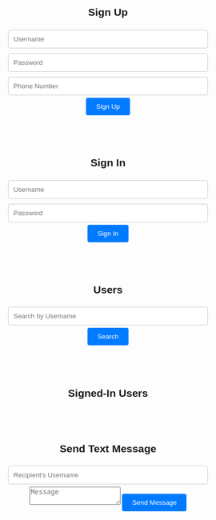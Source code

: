 <html>
<head>
    <title>Sign Up and Sign In</title>
    <style>
        body {
            font-family: Arial, sans-serif;
        }
        .container {
            max-width: 400px;
            margin: 0 auto;
            text-align: center;
            padding: 20px;
        }
        input[type="text"], input[type="password"], input[type="tel"] {
            width: 100%;
            padding: 10px;
            margin: 5px 0;
            border: 1px solid #ccc;
            border-radius: 4px;
        }
        button {
            background-color: #007BFF;
            color: #fff;
            padding: 10px 20px;
            border: none;
            border-radius: 4px;
            cursor: pointer;
        }
    </style>
</head>
<body>
    <div class="container">
        <h2>Sign Up</h2>
        <form id="signup-form">
            <input type="text" id="signup-username" placeholder="Username" required><br>
            <input type="password" id="signup-password" placeholder="Password" required><br>
            <input type="tel" id="signup-phone" placeholder="Phone Number" required><br>
            <button type="submit">Sign Up</button>
        </form>
        <p id="signup-message"></p>
    </div>
    <div class="container">
        <h2>Sign In</h2>
        <form id="signin-form">
            <input type="text" id="signin-username" placeholder="Username" required><br>
            <input type="password" id="signin-password" placeholder="Password" required><br>
            <button type="submit">Sign In</button>
        </form>
        <p id="signin-message"></p>
    </div>
    <div class="container" id="user-list-container">
        <h2>Users</h2>
        <input type="text" id="search-user" placeholder="Search by Username">
        <button onclick="searchUsers()">Search</button>
        <ul id="user-list"></ul>
    </div>
    <div class="container">
        <h2>Signed-In Users</h2>
        <ul id="signed-in-user-list"></ul>
    </div>
    <div class="container">
        <h2>Send Text Message</h2>
        <input type="text" id="username" placeholder="Recipient's Username">
        <textarea id="announce" placeholder="Message"></textarea>
        <button onclick="sendTextMsg()">Send Message</button>
    </div>
    <script>
        const signupForm = document.getElementById("signup-form");
        const signinForm = document.getElementById("signin-form");
        const userList = document.getElementById("user-list");
        const signedInUserList = document.getElementById("signed-in-user-list");
        const searchInput = document.getElementById("search-user");
        // Define user data with usernames and phone numbers
        let userData = [
            { username: "user1", phoneNumber: "+1234567890" },
            { username: "user2", phoneNumber: "+9876543210" },
<<<<<<< HEAD
            // add more user data...
            //
=======
            // Add more user data...
>>>>>>> 9600ef629e2f4d256c393974fa207811fae36485
        ];
        let signedInUsers = [];
         function updateSignedInUserList() {
            signedInUserList.innerHTML = '';
            signedInUsers.forEach(username => {
                const userItem = document.createElement("li");
                userItem.textContent = `Signed In: ${username}`;
                signedInUserList.appendChild(userItem);
            });
        }
        // Function to add a user to the signed-in list
        function addUserToSignedInList(username) {
            if (!signedInUsers.includes(username)) {
                signedInUsers.push(username);
                updateSignedInUserList();
            }
        }
        // Function to remove a user from the signed-in list
        function removeUserFromSignedInList(username) {
            const index = signedInUsers.indexOf(username);
            if (index !== -1) {
                signedInUsers.splice(index, 1);
                updateSignedInUserList();
            }
        }
        // Existing code for searchUsers function...
        // Function to handle sign-in success
        function handleSignInSuccess(username) {
            displaySigninMessage("Sign-in successful!");
            addUserToSignedInList(username);
        }
        // Function to handle sign-out
        function handleSignOut(username) {
            removeUserFromSignedInList(username);
        }
        signupForm.addEventListener("submit", async function(event) {
            event.preventDefault();
            const username = document.getElementById("signup-username").value;
            const password = document.getElementById("signup-password").value;
            const phoneNumber = document.getElementById("signup-phone").value;
            // Validate input and check if the username is already taken
            if (!isUsernameAvailable(username)) {
                displaySignupMessage("Username is already taken. Please choose another one.");
                return;
            }
            // Example: Add user data to the list
            userData.push({ username, phoneNumber });
            // Clear the form fields
            document.getElementById("signup-username").value = "";
            document.getElementById("signup-password").value = "";
            document.getElementById("signup-phone").value = "";
            updateUserDataList();
            displaySignupMessage("Sign-up successful!");
        });
        signinForm.addEventListener("submit", async function(event) {
            event.preventDefault();
            const username = document.getElementById("signin-username").value;
            const password = document.getElementById("signin-password").value;
            // Implement user authentication logic here.
            if (isUserAuthenticated(username, password)) {
                displaySigninMessage("Sign-in successful!");
            } else {
                displaySigninMessage("Invalid username or password. Please try again.");
            }
        });
        // Function to check if a username is available
        function isUsernameAvailable(username) {
            return !userData.some(user => user.username === username);
        }
        // Function to update the user list
        function updateUserDataList(userListData = userData) {
            userList.innerHTML = '';
            userListData.forEach(user => {
                const userItem = document.createElement("li");
                userItem.textContent = `Username: ${user.username}, Phone: ${user.phoneNumber}`;
                userList.appendChild(userItem);
            });
        }
        // Function to check if the user is authenticated (simplified)
        function isUserAuthenticated(username, password) {
            return userData.some(user => user.username === username);
        }
        // Function to search for users by username
        function searchUsers() {
            const searchQuery = searchInput.value.toLowerCase();
            const filteredUsers = userData.filter(user => user.username.toLowerCase().includes(searchQuery));
            updateUserDataList(filteredUsers);
        }
        // Function to display sign-up messages
        function displaySignupMessage(message) {
            const signupMessage = document.getElementById("signup-message");
            signupMessage.textContent = message;
        }
        // Function to display sign-in messages
        function displaySigninMessage(message) {
            const signinMessage = document.getElementById("signin-message");
            signinMessage.textContent = message;
        }
        // Function to find phone number by username
        function findPhoneNumberByUsername(username) {
            // Find user object with the matching username
            const user = userData.find(user => user.username === username);
            if (user) {
                return user.phoneNumber;
            }
            return null; // return null if username not found
        }
        // Function to reverse a string
        function reverse(str) {
            return str.split('').reverse().join('');
        }
        // Function to send a text message
        function sendTextMsg() {
<<<<<<< HEAD
            const accountSid = 'your_account_sid'; // Replace with your Twilio Account SID3
            const authToken = 'your_auth_token'; // Replace with your Twilio Auth Token
=======
            const accountSid = "AC4b07fc38d18a961aab8bdf8379dd1607";
            const revAUTH_TOKEN = "84cc737205331515ce8874cb1f01d978";
            const authToken = reverse(revAUTH_TOKEN);
>>>>>>> 9600ef629e2f4d256c393974fa207811fae36485
            const msgBody = document.getElementById('announce').value;
            const username = document.getElementById('username').value; // get entered username
            const toNum = findPhoneNumberByUsername(username); // retrieve user's phone number
            if (toNum) {
                const url = `https://api.twilio.com/2010-04-01/Accounts/${accountSid}/Messages.json`;
                const formData = new FormData();
                formData.append('Body', msgBody);
                formData.append('To', toNum);
                formData.append('From', '+18447565575');
                fetch(url, {
                    method: 'POST',
                    headers: {
                        'Authorization': 'Basic ' + btoa(accountSid + ':' + authToken)
                    },
                    body: formData
                })
                .then(response => console.log(response))
                .catch(error => console.error('Error:', error));
            } else {
                console.log("Username not found or phone number not available.");
            }
        }
<<<<<<< HEAD
        function displayMsg() {
            // You can implement code to display messages here if needed.
        }
        signupForm.addEventListener("submit", async function(event) {
            event.preventDefault();
            const username = document.getElementById("signup-username").value;
            const password = document.getElementById("signup-password").value;
            const phoneNumber = document.getElementById("signup-phone").value;
            // Example: Add user data to the list
            const userItem = document.createElement("li");
            userItem.textContent = `Username: ${username}, Password: ${password}, Phone: ${phoneNumber}`;
            userList.appendChild(userItem);
            // You can add code here to send data to the server for storage.
        });
        signinForm.addEventListener("submit", async function(event) {
            event.preventDefault();
            const username = document.getElementById("signin-username").value;
            const password = document.getElementById("signin-password").value;
            // You can add code here to handle the sign-in process, e.g., send data to a server for authentication.
        });
=======
        // Initial user list display
        updateUserDataList();
>>>>>>> 9600ef629e2f4d256c393974fa207811fae36485
    </script>
</body>
</html>
